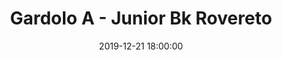 ---
title: Gardolo A - Junior Bk Rovereto
date: 2019-12-21 18:00:00
squadra-a: Junior Bk Rovereto
punteggio-a: 
squadra-b: Bc Gardolo A
punteggio-b: 
partite/squadra: under-18-19-20
luogo: Centro Sportivo Trento Nord
categoria: under 18
---